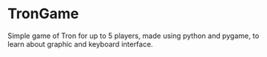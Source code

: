 # TronGame

Simple game of Tron for up to 5 players, made using python and pygame, to learn about graphic and keyboard interface.
